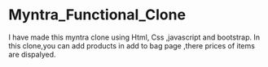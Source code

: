 # Myntra_Functional_Clone

I have made this myntra clone using Html, Css ,javascript and bootstrap.
In this clone,you can add products in add to bag page ,there prices of items are dispalyed.
